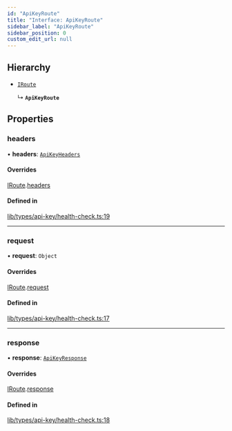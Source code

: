 ```yaml
---
id: "ApiKeyRoute"
title: "Interface: ApiKeyRoute"
sidebar_label: "ApiKeyRoute"
sidebar_position: 0
custom_edit_url: null
---
```


## Hierarchy

- [`IRoute`](IRoute.md)

  ↳ **`ApiKeyRoute`**

## Properties

### headers

• **headers**: [`ApiKeyHeaders`](ApiKeyHeaders.md)

#### Overrides

[IRoute](IRoute.md).[headers](IRoute.md#headers)

#### Defined in

[lib/types/api-key/health-check.ts:19](https://github.com/JustaName-id/JustaName-sdk/blob/11f6578/packages/@justaname.id/sdk/src/lib/types/api-key/health-check.ts#L19)

___

### request

• **request**: `Object`

#### Overrides

[IRoute](IRoute.md).[request](IRoute.md#request)

#### Defined in

[lib/types/api-key/health-check.ts:17](https://github.com/JustaName-id/JustaName-sdk/blob/11f6578/packages/@justaname.id/sdk/src/lib/types/api-key/health-check.ts#L17)

___

### response

• **response**: [`ApiKeyResponse`](ApiKeyResponse.md)

#### Overrides

[IRoute](IRoute.md).[response](IRoute.md#response)

#### Defined in

[lib/types/api-key/health-check.ts:18](https://github.com/JustaName-id/JustaName-sdk/blob/11f6578/packages/@justaname.id/sdk/src/lib/types/api-key/health-check.ts#L18)
